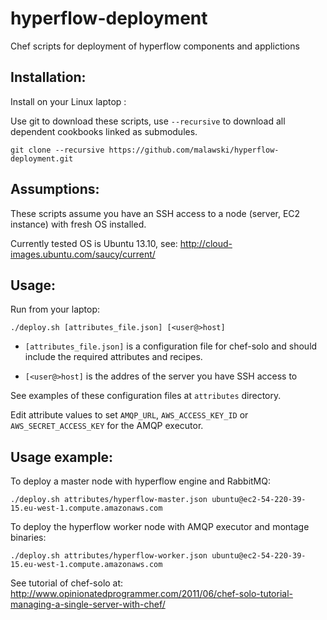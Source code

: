 hyperflow-deployment
====================

Chef scripts for deployment of hyperflow components and applictions

Installation:
-------------

Install on your Linux laptop :

Use git to download these scripts, use `--recursive` to download all dependent cookbooks linked as submodules.

`git clone --recursive https://github.com/malawski/hyperflow-deployment.git`


Assumptions:
------

These scripts assume you have an SSH access to a node (server, EC2 instance) with fresh OS installed. 

Currently tested OS is Ubuntu 13.10, see:  http://cloud-images.ubuntu.com/saucy/current/

Usage:
--------------

Run from your laptop:

`./deploy.sh [attributes_file.json] [<user@>host]`

  * `[attributes_file.json]` is a configuration file for chef-solo and should include the required attributes and recipes.

  * `[<user@>host]` is the addres of the server you have SSH access to

See examples of these configuration files at `attributes` directory.

Edit attribute values to set `AMQP_URL`, `AWS_ACCESS_KEY_ID` or `AWS_SECRET_ACCESS_KEY` for the AMQP executor.

Usage example:
--------------

To deploy a master node with hyperflow engine and RabbitMQ:

`./deploy.sh attributes/hyperflow-master.json ubuntu@ec2-54-220-39-15.eu-west-1.compute.amazonaws.com`

To deploy the hyperflow worker node with AMQP executor and montage binaries:

`./deploy.sh attributes/hyperflow-worker.json ubuntu@ec2-54-220-39-15.eu-west-1.compute.amazonaws.com`


See tutorial of chef-solo at: http://www.opinionatedprogrammer.com/2011/06/chef-solo-tutorial-managing-a-single-server-with-chef/
